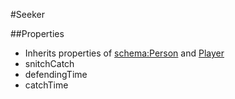 #Seeker

##Properties
* Inherits properties of [schema:Person](http://schema.org/Person) and [Player](Player.md)
* snitchCatch
* defendingTime
* catchTime